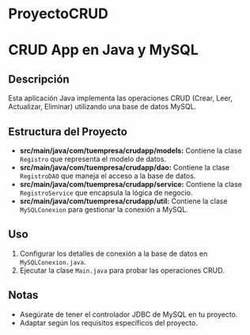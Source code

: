 # ProyectoCRUD

# CRUD App en Java y MySQL

## Descripción

Esta aplicación Java implementa las operaciones CRUD (Crear, Leer, Actualizar, Eliminar) utilizando una base de datos MySQL.

## Estructura del Proyecto

- **src/main/java/com/tuempresa/crudapp/models:** Contiene la clase `Registro` que representa el modelo de datos.
- **src/main/java/com/tuempresa/crudapp/dao:** Contiene la clase `RegistroDAO` que maneja el acceso a la base de datos.
- **src/main/java/com/tuempresa/crudapp/service:** Contiene la clase `RegistroService` que encapsula la lógica de negocio.
- **src/main/java/com/tuempresa/crudapp/util:** Contiene la clase `MySQLConexion` para gestionar la conexión a MySQL.

## Uso

1. Configurar los detalles de conexión a la base de datos en `MySQLConexion.java`.
2. Ejecutar la clase `Main.java` para probar las operaciones CRUD.

## Notas

- Asegúrate de tener el controlador JDBC de MySQL en tu proyecto.
- Adaptar según los requisitos específicos del proyecto.
